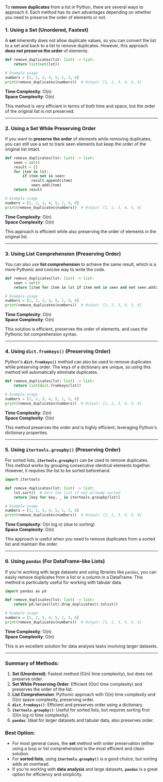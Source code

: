 To **remove duplicates** from a list in Python, there are several ways to approach it. Each method has its own advantages depending on whether you need to preserve the order of elements or not.

### 1. **Using a Set (Unordered, Fastest)**

A **set** inherently does not allow duplicate values, so you can convert the list to a set and back to a list to remove duplicates. However, this approach **does not preserve the order** of elements.

```python
def remove_duplicates(lst: list) -> list:
    return list(set(lst))

# Example usage
numbers = [1, 2, 3, 4, 5, 1, 3, 6]
print(remove_duplicates(numbers))  # Output: [1, 2, 3, 4, 5, 6]
```

**Time Complexity**: O(n)  
**Space Complexity**: O(n)

This method is very efficient in terms of both time and space, but the order of the original list is not preserved.

---

### 2. **Using a Set While Preserving Order**

If you want to **preserve the order** of elements while removing duplicates, you can still use a set to track seen elements but keep the order of the original list intact.

```python
def remove_duplicates(lst: list) -> list:
    seen = set()
    result = []
    for item in lst:
        if item not in seen:
            result.append(item)
            seen.add(item)
    return result

# Example usage
numbers = [1, 2, 3, 4, 5, 1, 3, 6]
print(remove_duplicates(numbers))  # Output: [1, 2, 3, 4, 5, 6]
```

**Time Complexity**: O(n)  
**Space Complexity**: O(n)

This approach is efficient while also preserving the order of elements in the original list.

---

### 3. **Using List Comprehension (Preserving Order)**

You can also use **list comprehension** to achieve the same result, which is a more Pythonic and concise way to write the code.

```python
def remove_duplicates(lst: list) -> list:
    seen = set()
    return [item for item in lst if item not in seen and not seen.add(item)]

# Example usage
numbers = [1, 2, 3, 4, 5, 1, 3, 6]
print(remove_duplicates(numbers))  # Output: [1, 2, 3, 4, 5, 6]
```

**Time Complexity**: O(n)  
**Space Complexity**: O(n)

This solution is efficient, preserves the order of elements, and uses the Pythonic list comprehension syntax.

---

### 4. **Using `dict.fromkeys()` (Preserving Order)**

Python's **`dict.fromkeys()`** method can also be used to remove duplicates while preserving order. The keys of a dictionary are unique, so using this method will automatically eliminate duplicates.

```python
def remove_duplicates(lst: list) -> list:
    return list(dict.fromkeys(lst))

# Example usage
numbers = [1, 2, 3, 4, 5, 1, 3, 6]
print(remove_duplicates(numbers))  # Output: [1, 2, 3, 4, 5, 6]
```

**Time Complexity**: O(n)  
**Space Complexity**: O(n)

This method preserves the order and is highly efficient, leveraging Python's dictionary properties.

---

### 5. **Using `itertools.groupby()` (Preserving Order)**

For sorted lists, **`itertools.groupby()`** can be used to remove duplicates. This method works by grouping consecutive identical elements together. However, it requires the list to be sorted beforehand.

```python
import itertools

def remove_duplicates(lst: list) -> list:
    lst.sort()  # Sort the list if not already sorted
    return [key for key, _ in itertools.groupby(lst)]

# Example usage
numbers = [1, 2, 3, 4, 5, 1, 3, 6]
print(remove_duplicates(numbers))  # Output: [1, 2, 3, 4, 5, 6]
```

**Time Complexity**: O(n log n) (due to sorting)  
**Space Complexity**: O(n)

This approach is useful when you need to remove duplicates from a sorted list and maintain the order.

---

### 6. **Using `pandas` (For DataFrame-like Lists)**

If you're working with large datasets and using libraries like `pandas`, you can easily remove duplicates from a list or a column in a DataFrame. This method is particularly useful for working with tabular data.

```python
import pandas as pd

def remove_duplicates(lst: list) -> list:
    return pd.Series(lst).drop_duplicates().tolist()

# Example usage
numbers = [1, 2, 3, 4, 5, 1, 3, 6]
print(remove_duplicates(numbers))  # Output: [1, 2, 3, 4, 5, 6]
```

**Time Complexity**: O(n)  
**Space Complexity**: O(n)

This is an excellent solution for data analysis tasks involving larger datasets.

---

### Summary of Methods:

1. **Set (Unordered)**: Fastest method (O(n) time complexity), but does not preserve order.
2. **Set While Preserving Order**: Efficient (O(n) time complexity) and preserves the order of the list.
3. **List Comprehension**: Pythonic approach with O(n) time complexity and O(n) space complexity, preserving order.
4. **`dict.fromkeys()`**: Efficient and preserves order using a dictionary.
5. **`itertools.groupby()`**: Useful for sorted lists, but requires sorting first (O(n log n) time complexity).
6. **`pandas`**: Ideal for larger datasets and tabular data, also preserves order.

### Best Option:

- For most general cases, the **set** method with order preservation (either using a loop or list comprehension) is the most efficient and clean solution.
- For **sorted lists**, using **`itertools.groupby()`** is a good choice, but sorting adds an overhead.
- If you're working with **data analysis** and large datasets, **`pandas`** is a great option for efficiency and simplicity.
